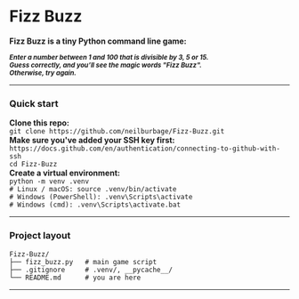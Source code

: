 # Fizz Buzz

**Fizz Buzz is a tiny Python command line game:**

<small>
<strong><em>Enter a number between 1 and 100 that is divisible by 3, 5 or 15.</em></strong><br>
<strong><em>Guess correctly, and you’ll see the magic words "Fizz Buzz".</em></strong><br>
<strong><em>Otherwise, try again.</em></strong><br>
</small>

---

### Quick start 
**Clone this repo:**  
```git clone https://github.com/neilburbage/Fizz-Buzz.git```  
**Make sure you've added your SSH key first:**   
```https://docs.github.com/en/authentication/connecting-to-github-with-ssh```    
```cd Fizz-Buzz```  
**Create a virtual environment:**     
```python -m venv .venv```  
```# Linux / macOS: source .venv/bin/activate```     
```# Windows (PowerShell): .venv\Scripts\activate```  
```# Windows (cmd): .venv\Scripts\activate.bat``` 

---

### Project layout
```
Fizz-Buzz/
├── fizz_buzz.py   # main game script
├── .gitignore     # .venv/, __pycache__/
└── README.md      # you are here
```

---